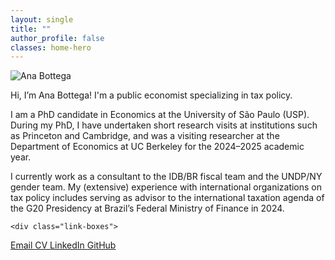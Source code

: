 ```yaml
---
layout: single
title: ""
author_profile: false
classes: home-hero
---
```


<div class="hero-two-col">
  <img class="hero-photo" src="{{ '/assets/images/cv_photo_2025.jpg' | relative_url }}" alt="Ana Bottega">

  <div class="hero-bio">
  <p> Hi, I’m Ana Bottega! I'm a public economist specializing in tax policy.</p>
  <p> I am a PhD candidate in Economics at the University of São Paulo (USP). During my PhD, I have undertaken short research visits at institutions such as Princeton and Cambridge, and was a visiting researcher at the Department of Economics at UC Berkeley for the 2024–2025 academic year.</p>
  <p>I currently work as a consultant to the IDB/BR fiscal team and the UNDP/NY gender team. My (extensive) experience with international organizations on tax policy includes serving as advisor to the international taxation agenda of the G20 Presidency at Brazil’s Federal Ministry of Finance in 2024.</p>

    <div class="link-boxes">
  <a class="box" href="mailto:anabottegalima@gmail.com">
    <i class="fas fa-envelope"></i> Email
  </a>
  <a class="box" href="{{ '/assets/Ana_Bottega_CV.pdf' | relative_url }}">
    <i class="fas fa-file-alt"></i> CV
  </a>
   <a class="box" href="www.linkedin.com/in/ana-bottega-a05629348" target="_blank" rel="noopener">
    <i class="fab fa-linkedin"></i> LinkedIn
  </a>
  <a class="box" href="https://github.com/anabottega" target="_blank" rel="noopener">
    <i class="fab fa-github"></i> GitHub
  </a>
</div>
  </div>
</div>